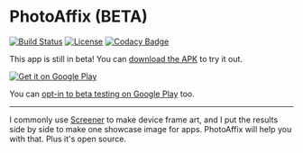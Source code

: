 # PhotoAffix (BETA)

[![Build Status](https://travis-ci.org/afollestad/photo-affix.svg)](https://travis-ci.org/afollestad/photo-affix)
[![License](https://img.shields.io/badge/license-Apache%202-4EB1BA.svg?style=flat-square)](https://www.apache.org/licenses/LICENSE-2.0.html)
[![Codacy Badge](https://api.codacy.com/project/badge/Grade/d64af0d6a4cf4d50a931da76bbb14bf1)](https://www.codacy.com/app/drummeraidan_50/photo-affix?utm_source=github.com&amp;utm_medium=referral&amp;utm_content=afollestad/photo-affix&amp;utm_campaign=Badge_Grade)

This app is still in beta! You can [download the APK](https://github.com/afollestad/photo-affix/raw/master/apk/PhotoAffix.apk) 
to try it out. 

[![Get it on Google Play](http://i.imgur.com/MIXbzVC.png)](https://play.google.com/store/apps/details?id=com.afollestad.photoaffix&utm_source=global_co&utm_medium=prtnr&utm_content=Mar2515&utm_campaign=PartBadge&pcampaignid=MKT-Other-global-all-co-prtnr-py-PartBadge-Mar2515-1)

You can [opt-in to beta testing on Google Play](https://play.google.com/apps/testing/com.afollestad.photoaffix) too.

---

I commonly use [Screener](https://play.google.com/store/apps/details?id=de.toastcode.screener) to make
device frame art, and I put the results side by side to make one showcase image for apps. PhotoAffix will help
you with that. Plus it's open source.
